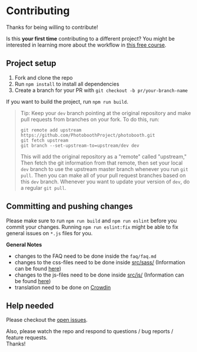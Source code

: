 # Contributing

Thanks for being willing to contribute!

Is this **your first time** contributing to a different project? You might be interested in learning more about the workflow in [this free course](https://egghead.io/courses/how-to-contribute-to-an-open-source-project-on-github).

## Project setup

1. Fork and clone the repo
2. Run `npm install` to install all dependencies
4. Create a branch for your PR with `git checkout -b pr/your-branch-name`

If you want to build the project, run `npm run build`.

> Tip: Keep your `dev` branch pointing at the original repository and make
> pull requests from branches on your fork. To do this, run:
>
> ```
> git remote add upstream https://github.com/PhotoboothProject/photobooth.git
> git fetch upstream
> git branch --set-upstream-to=upstream/dev dev
> ```
>
> This will add the original repository as a "remote" called "upstream," Then
> fetch the git information from that remote, then set your local `dev`
> branch to use the upstream master branch whenever you run `git pull`. Then you
> can make all of your pull request branches based on this `dev` branch.
> Whenever you want to update your version of `dev`, do a regular `git pull`.

## Committing and pushing changes

Please make sure to run `npm run build` and `npm run eslint` before you commit your changes. Running `npm run eslint:fix` might be able to fix general issues on `*.js` files for you.  

**General Notes**  
- changes to the FAQ need to be done inside the `faq/faq.md`
- changes to the css-files need to be done inside [src/sass/](src/sass/) (Information can be found [here](resources/css/README.md))
- changes to the js-files need to be done inside [src/js/](src/js/) (Information can be found [here](resources/js/README.md))
- translation need to be done on [Crowdin](https://crowdin.com/project/photobooth)

## Help needed

Please checkout the [open issues](https://github.com/PhotoboothProject/photobooth/issues).

Also, please watch the repo and respond to questions / bug reports / feature requests.  
Thanks!
